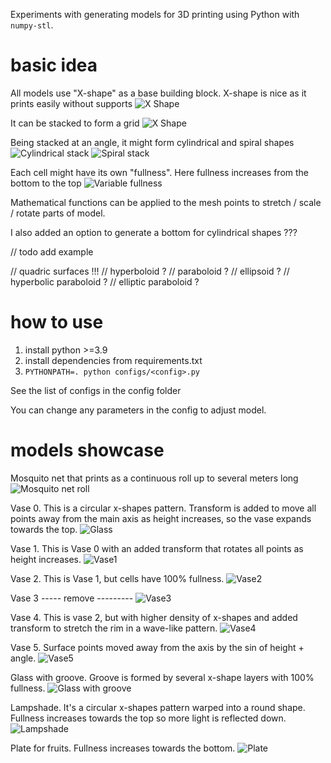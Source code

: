 Experiments with generating models for 3D printing using Python with `numpy-stl`.

# basic idea

All models use "X-shape" as a base building block. X-shape is nice as it prints easily without supports
![X Shape](img/x.png)

It can be stacked to form a grid
![X Shape](img/3x2.png)

Being stacked at an angle, it might form cylindrical and spiral shapes
![Cylindrical stack](img/toy.png)
![Spiral stack](img/roll-demo.png)

Each cell might have its own "fullness". Here fullness increases from the bottom to the top
![Variable fullness](img/variable-fullness.png)

Mathematical functions can be applied to the mesh points to stretch / scale / rotate parts of model.

I also added an option to generate a bottom for cylindrical shapes ???

// todo add example

// quadric surfaces !!!
// hyperboloid ?
// paraboloid ?
// ellipsoid ?
// hyperbolic paraboloid ?
// elliptic paraboloid ?

# how to use

1. install python >=3.9
2. install dependencies from requirements.txt
3. `PYTHONPATH=. python configs/<config>.py`

See the list of configs in the config folder

You can change any parameters in the config to adjust model.


# models showcase

Mosquito net that prints as a continuous roll up to several meters long
![Mosquito net roll](img/roll.png)

Vase 0. This is a circular x-shapes pattern. Transform is added to move all 
points away from the main axis as height increases, so the vase expands towards the top.
![Glass](img/vase0.png)

Vase 1. This is Vase 0 with an added transform that rotates all points as height increases.
![Vase1](img/vase1.png)

Vase 2. This is Vase 1, but cells have 100% fullness.
![Vase2](img/vase2.png)

Vase 3 ----- remove ---------
![Vase3](img/vase3.png)

Vase 4. This is vase 2, but with higher density of x-shapes and added transform to stretch 
the rim in a wave-like pattern.
![Vase4](img/vase4.png)

Vase 5. Surface points moved away from the axis by the sin of height + angle.
![Vase5](img/vase5.png)

Glass with groove. Groove is formed by several x-shape layers with 100% fullness.
![Glass with groove](img/glass_with_groove.png)

Lampshade. It's a circular x-shapes pattern warped into a round shape. Fullness increases towards
the top so more light is reflected down.
![Lampshade](img/lampshade.png)

Plate for fruits. Fullness increases towards the bottom.
![Plate](img/plate.png)
